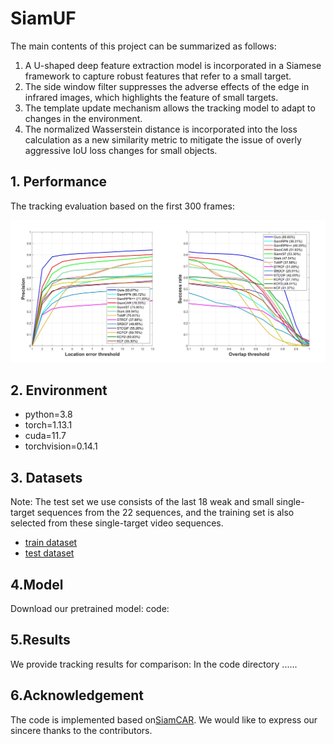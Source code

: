 # SiamUF

The main contents of this project can be summarized as follows: 

1. A U-shaped deep feature extraction model is incorporated in a Siamese framework to capture robust features that refer to a small target. 
2. The side window filter suppresses the adverse effects of the edge in infrared images, which highlights the feature of small targets. 
3. The template update mechanism allows the tracking model to adapt to changes in the environment. 
4. The normalized Wasserstein distance is incorporated into the loss calculation as a new similarity metric to mitigate the issue of overly aggressive IoU loss changes for small objects.

## 1. Performance

The tracking evaluation based on the first 300 frames:

 <img src="./Evaluation.jpg" width="800"/>



## 2. Environment

- python=3.8
- torch=1.13.1
- cuda=11.7
- torchvision=0.14.1

## 3. Datasets

Note: The test set we use consists of the last 18 weak and small single-target sequences from the 22 sequences, and the training set is also selected from these single-target video sequences.

- [train dataset](https://www.scidb.cn/en/detail?dataSetId=808025946870251520&version=V2)
- [test dataset](https://www.scidb.cn/en/detail?dataSetId=720626420933459968&version=V1)

## 4.Model

Download our pretrained model:  code: 

## 5.Results

We provide tracking results for comparison: In the code directory ......

## 6.Acknowledgement

The code is implemented based on[SiamCAR](https://github.com/ohhhyeahhh/SiamCAR). We would like to express our sincere thanks to the contributors.
